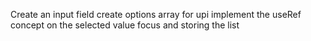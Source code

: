 Create an input field
create options array for upi
implement the useRef concept on the selected value focus and storing the list